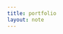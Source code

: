 ```yaml
---
title: portfolio
layout: note
---
```


<head>
    <meta name="viewport" content="width=device-width, initial-scale=1.0">
    <style>
        .grid-container {
            display: grid;
            grid-template-columns: repeat(auto-fit, minmax(250px, 1fr));
            gap: 20px;
            padding: 20px;
        }
        .grid-item {
            background-color: #eee6ff;
            border-radius: 5px;
            padding: 20px;
            box-shadow: 0 2px 5px rgba(0,0,0,0.1);
        }
        @media (max-width: 600px) {
            .grid-container {
                grid-template-columns: 1fr;
            }
        
    </style>
</head>
<body>
    <div class="grid-container">
        <div class="grid-item">
            <h2>Knitting</h2>
            <li>[[insomnia socks]]</li>
			<li>[[dogwood blanket]]</li>
			<li>[[penrose tile blanket]]</li>
        </div>
        <div class="grid-item">
            <h2>Sewing</h2>
			<li>[[summer pinwheels]]
            <li>[[black linen and seersucker tie dresses]]</li>
			<li>[[rose garden irish chain]]</li>
        </div>
        <div class="grid-item">
            <h2>Embroidery</h2>
            <li>[[grape vines and pippins]]</li>
			<li>[[pomegranates and rowan]]</li>
			<li>[[butterfly harvest]]</li>
        </div>
        <div class="grid-item">
            <h2>Spinning</h2>
            <li></li>
        </div>
        <div class="grid-item">
            <h2>Florals</h2>
            <li></li>
        </div>
        <!--<div class="grid-item">
            <h2>Item 6</h2>
            <p>This is the content for grid item 6.</p>
        </div>-->
    </div>
</body>